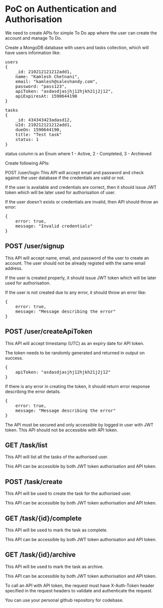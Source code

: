 # PoC on Authentication and Authorisation

We need to create APIs for simple To Do app where the user can create the account and manage To Do.

Create a MongoDB database with users and tasks collection, which will have users information like:

<pre>
users
{
    _id: 210212121212add1,
    name: "Kamlesh Chetnani",
    email: "kamlesh@saleshandy.com",
    password: "pass123",
    apiToken: "asdasdjasjhj12hjkh21j2j12",
    apiExpiresAt: 1590644190
}
</pre>
<pre>
tasks
{
    _id: 434343423adasd12,
    uId: 210212121212add1,
    dueOn: 1590644190,
    title: "Test task"
    status: 1
}
</pre>
status column is an Enum where 1 - Active, 2 - Completed, 3 - Archieved

Create following APIs:

POST /user/login
This API will accept email and password and check against the user database if the credentials are valid or not.

If the user is available and credentials are correct, then it should issue JWT token which will be later used for authorisation of user.

If the user doesn't exists or credentials are invalid, then API should throw an error:
<pre>
{
    error: true,
    message: "Invalid credentials"
}
</pre>

## POST /user/signup

This API will accept name, email, and password of the user to create an account. The user should not be already registed with the same email address.

If the user is created properly, it should issue JWT token which will be later used for authorisation.

If the user is not created due to any error, it should throw an error like:
<pre>
{
    error: true,
    message: "Message describing the error"
}
</pre>

## POST /user/createApiToken

This API will accept timestamp (UTC) as an expiry date for API token.

The token needs to be randomly generated and returned in output on success.
<pre>
{
    apiToken: "asdasdjasjhj12hjkh21j2j12"
}
</pre>
If there is any error in creating the token, it should return error response describing the error details.
<pre>
{
    error: true,
    message: "Message describing the error"
}
</pre>

The API must be secured and only accessible by logged in user with JWT token. This API should not be accessible with API token.

## GET /task/list

This API will list all the tasks of the authorised user.

This API can be accessible by both JWT token authorisation and API token.

## POST /task/create

This API will be used to create the task for the authorised user.

This API can be accessible by both JWT token authorisation and API token.

## GET /task/{id}/complete

This API will be used to mark the task as complete.

This API can be accessible by both JWT token authorisation and API token.

## GET /task/{id}/archive

This API will be used to mark the task as archive.

This API can be accessible by both JWT token authorisation and API token.

To call an API with API token, the request must have X-Auth-Token header specified in the request headers to validate and authenticate the request.

You can use your personal github repository for codebase.
